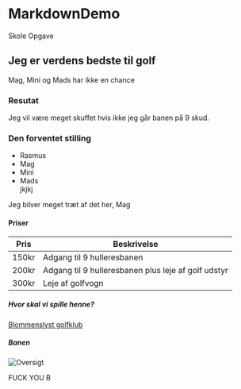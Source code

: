 # MarkdownDemo
Skole Opgave 

## Jeg er verdens bedste til golf 

Mag, Mini og Mads har ikke en chance 

### Resutat 

Jeg vil være meget skuffet hvis ikke jeg går banen på 9 skud. 

### Den forventet stilling  
* Rasmus
* Mag
* Mini
* Mads  
jkjkj

Jeg bilver meget træt af det her, Mag  

#### Priser

| Pris   | Beskrivelse |
| ------ | ----------- |
| 150kr  |  Adgang til 9 hulleresbanen |
| 200kr | Adgang til 9 hulleresbanen plus leje af golf udstyr  |
| 300kr    | Leje af golfvogn |

##### Hvor skal vi spille henne? 

[Blommenslyst golfklub](https://www.blommenslyst-golf.dk/)

##### Banen 

![Oversigt](https://www.blommenslyst-golf.dk/pics/4.jpg)



    
  


FUCK YOU B
